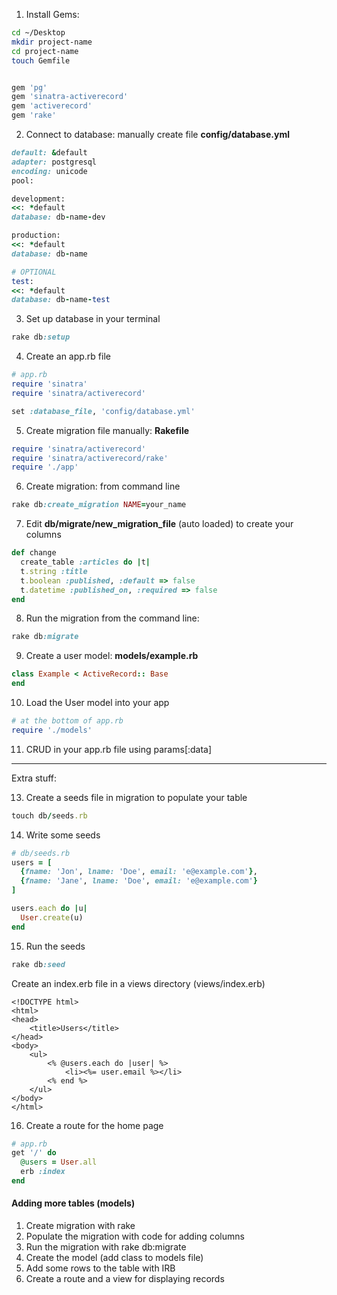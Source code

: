 1. Install Gems:

```bash
cd ~/Desktop
mkdir project-name
cd project-name
touch Gemfile
```

```ruby

gem 'pg'
gem 'sinatra-activerecord'
gem 'activerecord'
gem 'rake'
```

2. Connect to database: manually create file **config/database.yml**
```ruby
default: &default
adapter: postgresql
encoding: unicode
pool:

development:
<<: *default
database: db-name-dev

production:
<<: *default
database: db-name

# OPTIONAL
test:
<<: *default
database: db-name-test
```
           
3. Set up database in your terminal
```ruby
rake db:setup
```

4. Create an app.rb file

```ruby
# app.rb
require 'sinatra'
require 'sinatra/activerecord'

set :database_file, 'config/database.yml'
```

5. Create migration file manually: **Rakefile**
```ruby
require 'sinatra/activerecord'
require 'sinatra/activerecord/rake'
require './app'
```

6. Create migration: from command line
```ruby
rake db:create_migration NAME=your_name
```

7. Edit **db/migrate/new_migration_file** (auto loaded) to create your columns
```ruby
def change
  create_table :articles do |t|
  t.string :title
  t.boolean :published, :default => false
  t.datetime :published_on, :required => false
end
```

8. Run the migration from the command line:
```ruby
rake db:migrate
```

9. Create a user model: **models/example.rb**
```ruby
class Example < ActiveRecord:: Base
end
```

10. Load the User model into your app

```ruby
# at the bottom of app.rb
require './models'
```

11. CRUD in your app.rb file using params[:data]


---

Extra stuff:

13. Create a seeds file in migration to populate your table

```ruby
touch db/seeds.rb
```

14. Write some seeds

```ruby
# db/seeds.rb
users = [
  {fname: 'Jon', lname: 'Doe', email: 'e@example.com'},
  {fname: 'Jane', lname: 'Doe', email: 'e@example.com'}
]

users.each do |u|
  User.create(u)
end
```

15. Run the seeds

```ruby
rake db:seed
```

Create an index.erb file in a views directory (views/index.erb)

```erb
<!DOCTYPE html>
<html>
<head>
    <title>Users</title>
</head>
<body>
    <ul>
        <% @users.each do |user| %>
            <li><%= user.email %></li>
        <% end %>
    </ul>
</body>
</html>
```

16. Create a route for the home page

```ruby
# app.rb
get '/' do
  @users = User.all
  erb :index
end
```

#### Adding more tables (models)

1. Create migration with rake
1. Populate the migration with code for adding columns
1. Run the migration with rake db:migrate
1. Create the model (add class to models file)
1. Add some rows to the table with IRB
1. Create a route and a view for displaying records
       
       
       
      
